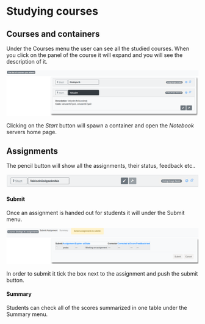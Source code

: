 Studying courses 
====================

## Courses and containers

Under the Courses menu the user can see all the studied courses. When you click on the panel of the course it will expand and you will see the description of it.

![Course submit](/img/course-panel.png)

Clicking on the *Start* button will spawn a container and open the *Notebook* servers home page.

## Assignments

The pencil button will show all the assignments, their status, feedback etc..

![Course submit](/img/container-panel-edu-default.png)

#### Submit

Once an assignment is handed out for students it will under the Submit menu.

![Course submit](/img/course-submit.png)

In order to submit it tick the box next to the assignment and push the submit button.

#### Summary

Students can check all of the scores summarized in one table under the Summary menu.
